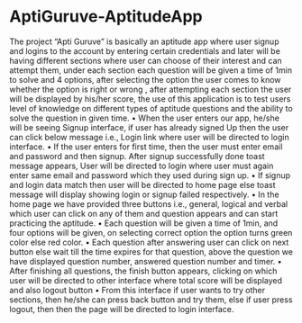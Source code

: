 # AptiGuruve-AptitudeApp
The project “Apti Guruve” is basically an aptitude app where user signup and logins to the account by entering certain credentials and later will be having different sections where user can choose of their interest and can attempt them, under each section each question will be given a time of 1min to solve and 4 options, after selecting the option the user comes to know whether the option is right or wrong , after attempting each section the user will be displayed by his/her score, the use of this application is to test users level of knowledge on different types of aptitude questions and the ability to solve the question in given time.
• When the user enters our app, he/she will be seeing Signup interface, if user has already signed
Up then the user can click below message i.e., Login link where user will be directed to login
interface.
• If the user enters for first time, then the user must enter email and password and then signup.
After signup successfully done toast message appears, User will be directed to login where user
must again enter same email and password which they used during sign up.
• If signup and login data match then user will be directed to home page else toast message will
display showing login or signup failed respectively.
• In the home page we have provided three buttons i.e., general, logical and verbal which user can
click on any of them and question appears and can start practicing the aptitude.
• Each question will be given a time of 1min, and four options will be given, on selecting correct
option the option turns green color else red color.
• Each question after answering user can click on next button else wait till the time expires for that
question, above the question we have displayed question number, answered question number and
timer.
• After finishing all questions, the finish button appears, clicking on which user will be directed to
other interface where total score will be displayed and also logout button
• From this interface if user wants to try other sections, then he/she can press back button and try
them, else if user press logout, then then the page will be directed to login interface.
